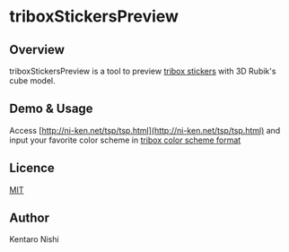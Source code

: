 # triboxStickersPreview

## Overview
triboxStickersPreview is a tool to preview [tribox stickers](http://store.tribox.com/user_data/sticker.php) with 3D Rubik's cube model.

## Demo & Usage
Access [http://ni-ken.net/tsp/tsp.html](http://ni-ken.net/tsp/tsp.html) and input your favorite color scheme in [tribox color scheme format](http://store.tribox.com/user_data/color-scheme.php)

## Licence

[MIT](https://github.com/nikken7101/triboxStickersPreview/blob/master/LICENSE)

## Author

Kentaro Nishi
